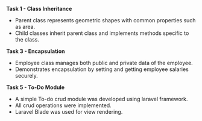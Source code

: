 **Task 1 - Class Inheritance**

* Parent class represents geometric shapes with common properties such as area.
* Child classes inherit parent class and implements methods specific to the class.

**Task 3 - Encapsulation**

* Employee class manages both public and private data of the employee.
* Demonstrates encapsulation by setting and getting employee salaries securely.

**Task 5 - To-Do Module**

* A simple To-do crud module was developed using laravel framework.
* All crud operations were implemented.
* Laravel Blade was used for view rendering.
